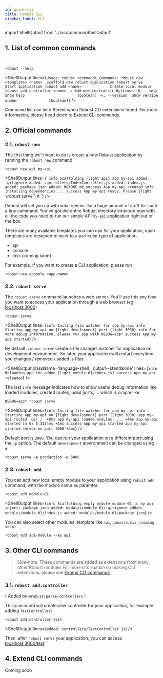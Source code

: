 ```yaml
---
id: guide-cli
title: Robust CLI
sidebar_label: CLI
---
```


import ShellOutput from '../src/common/ShellOutput'

## 1. List of common commands

<br />

```
robust --help
```
<ShellOutput lines={`
Usage: robust <command>
Commands:
  robust new <template> <name>  Scaffold new robust application
  robust serve                  Start application
  robust add <name>             Create local module
  robust add:controller <name>  ᴇ Add new controller
Options:
  -h, --help     Show help                        [boolean]
  -v, --version  Show version number              [boolean]
`} />

Command list can be different when Robust CLI extensions found. For more information, please head down to [Extend CLI commands](#4-extend-cli-commands).

## 2. Official commands

### 2.1. `robust new`

The first thing we'll want to do is create a new Robust application by running the `robust new` command.

```
robust new api my-api
```
<ShellOutput lines={`
info Scaffolding {light api} app my-api
    added: .gitignore
    added: controllers/IndexController.js
    added: index.js
    added: package.json
    added: README.md
success App my-api created
info Installing dependencies ...
success App my-api ready. Please {light \`robust serve\`} it
`} />

Robust will set you up with what seems like a huge amount of stuff for such a tiny command! You've got the entire Robust directory structure now with all the code you need to run our simple API `my-api` application right out of the box.

There are many available templates you can use for your application, each templates are designed to work to a particular type of application:

- api
- console
- mvc (coming soon)

For example, if you want to create a CLI application, please run
```
robust new console <app-name>
```

### 2.2. `robust serve`

The `robust serve` command launches a web server. You'll use this any time you want to access your application through a web browser (eg: [localhost:3000](//localhost:3000))

```
robust serve
```
<ShellOutput lines={`
info Initing file watcher for app my-api
info Starting app my-api on {light development} port {light 3000}
info For more debug information, please run app with DEBUG=app*
success App my-api started
`} />

By default, `robust serve` create a file changes watcher for application on development environment. So later, your application will restart everytime you changes / removed / added js files:

<ShellOutput className='language-shell__output--standalone' lines={`
info Reloading app for added {light module-01/index.js}
success App my-api reloaded
`} />

The last `info` message indicates how to show useful debug information like loaded modules, created routes, used ports, ... which is simple like:

```
DEBUG=app* robust serve
```
<ShellOutput lines={`
info Initing file watcher for app my-api
info Starting app my-api on {light development} port {light 3000}
  app my-api routed  GET /  +0ms
  app my-api loaded modules: ... +4ms
  app my-api started in 0s 5.3134ms +1ms
success App my-api started
  app my-api started server on port 3000 +2ms
`} />

Default port is `3000`. You can run your application on a different port using the `-p` option. The default `development` environment can be changed using `-e`.

```
robust serve -e production -p 5000
```

### 2.3. `robust add`

You can add new local empty module to your application using `robust add` command, with the module name as paramter

```
robust add module-01
```
<ShellOutput lines={`
info Scaffolding empty module module-01 to my-api
   inject: package.json
    added: modules/module-01/.gitignore
    added: modules/module-01/index.js
    added: modules/module-01/package.json
`} />

You can also select other modules' template like `api`, `console`, `mvc (coming soon)`

```
robust add api-module --as api
```

## 3. Other CLI commands

> Side-note: These commands are added as extensions from many other Robust modules
> For more information on making CLI extensions, please see [Extend CLI commands](#4-extend-cli-commands)

### 3.1. `robust add:controller`

( Added by `@robust/parse-controllers` )

This command will create new controller for your application, for example adding `TestController`:

```
robust add:controller test
```
<ShellOutput lines={`
    added: controllers/TestController.js
`} />

Then, after `robust serve` your application, you can access [localhost:3000/test](//localhost:3000/test)

## 4. Extend CLI commands

Coming soon